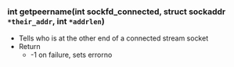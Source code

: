 ### int getpeername(int sockfd_connected, struct sockaddr `*their_addr`, int `*addrlen`)
- Tells who is at the other end of a connected stream socket
- Return
  - -1 on failure, sets errorno
